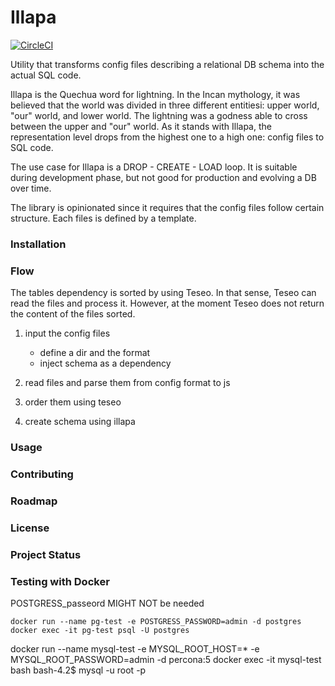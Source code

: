 # Illapa

[![CircleCI](https://circleci.com/gh/dllatas/illapa.svg?style=svg)](https://circleci.com/gh/dllatas/illapa)

Utility that transforms config files describing a relational DB schema into the actual SQL code.

Illapa is the Quechua word for lightning. In the Incan mythology, it was believed that the world was divided in three different entitiesi: upper world, "our" world, and lower world. The lightning was a godness able to cross between the upper and "our" world. As it stands with Illapa, the representation level drops from the highest one to a high one: config files to SQL code.

The use case for Illapa is a DROP - CREATE - LOAD loop. It is suitable during development phase, but not good for production and evolving a DB over time.

The library is opinionated since it requires that the config files follow certain structure. Each files is defined by a template.

### Installation
### Flow 

The tables dependency is sorted by using Teseo. In that sense, Teseo can read the files and process it. However, at the moment Teseo does not return the content of the files sorted.


01. input the config files
	- define a dir and the format
	- inject schema as a dependency

02. read files and parse them from config format to js

03. order them using teseo

04. create schema using illapa
### Usage
### Contributing
### Roadmap
### License
### Project Status

### Testing with Docker
POSTGRESS_passeord MIGHT NOT be needed
```
docker run --name pg-test -e POSTGRESS_PASSWORD=admin -d postgres
docker exec -it pg-test psql -U postgres

```


docker run --name mysql-test -e MYSQL_ROOT_HOST=* -e MYSQL_ROOT_PASSWORD=admin -d percona:5
docker exec -it mysql-test bash
bash-4.2$ mysql -u root -p


